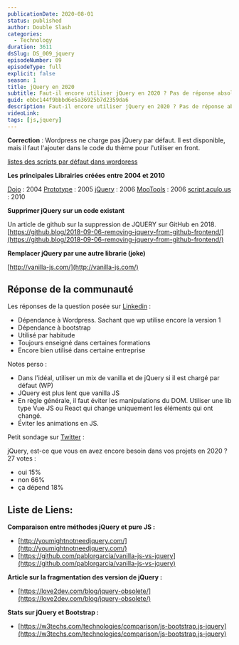 ```yaml
---
publicationDate: 2020-08-01
status: published
author: Double Slash
categories:
  - Technology
duration: 3611
dsSlug: DS_009_jquery
episodeNumber: 09
episodeType: full
explicit: false
season: 1
title: jQuery en 2020
subtitle: Faut-il encore utiliser jQuery en 2020 ? Pas de réponse absolue et tranchée. On pèse le pour et le contre, puis on vous livre notre avis.
guid: ebbc144f9bbbd6e5a36925b7d2359da6
description: Faut-il encore utiliser jQuery en 2020 ? Pas de réponse absolue et tranchée. On pèse le pour et le contre, puis on vous livre notre avis. Avec l’évolution des navigateurs, l’uniformisation et la standardisation de JavaScript. Est ce qu’il est encore vraiment nécessaire d’embarquer et d’utiliser jQuery sur nos sites web ?
videoLink:
tags: [js,jquery]
---
```


**Correction** : Wordpress ne charge pas jQuery par défaut. Il est disponible, mais il faut l'ajouter dans le code du thème pour l'utiliser en front.

[listes des scripts par défaut dans wordpress](https://developer.wordpress.org/reference/functions/wp_enqueue_script/#default-scripts-and-js-libraries-included-and-registered-by-wordpress)

**Les principales Librairies créées entre 2004 et 2010**

[Dojo](https://fr.wikipedia.org/wiki/Dojo_Toolkit) : 2004
[Prototype](http://prototypejs.org/) : 2005
[jQuery](https://jquery.com/) : 2006
[MooTools](https://mootools.net/) : 2006
[script.aculo.us](http://script.aculo.us/) : 2010

**Supprimer jQuery sur un code existant**

Un article de github sur la suppression de JQUERY sur GitHub en 2018.
[https://github.blog/2018-09-06-removing-jquery-from-github-frontend/](https://github.blog/2018-09-06-removing-jquery-from-github-frontend/)

**Remplacer jQuery par une autre librarie (joke)**

[http://vanilla-js.com/](http://vanilla-js.com/)

## Réponse de la communauté

Les réponses de la question posée sur [Linkedin](https://www.linkedin.com/posts/alexduval71_jquery-et-2020-ami-ou-ennemi-perso-si-activity-6688330120941314048-JB8a) :

- Dépendance à Wordpress. Sachant que wp utilise encore la version 1
- Dépendance à bootstrap
- Utilisé par habitude
- Toujours enseigné dans certaines formations
- Encore bien utilisé dans certaine entreprise

Notes perso :

- Dans l'idéal, utiliser un mix de vanilla et de jQuery si il est chargé par défaut (WP)
- JQuery est plus lent que vanilla JS
- En règle générale, il faut éviter les manipulations du DOM. Utiliser une lib type Vue JS ou React qui change uniquement les éléments qui ont changé.
- Éviter les animations en JS.

Petit sondage sur [Twitter](https://mobile.twitter.com/PatrickFaramaz/status/1281517173396189184) :

jQuery, est-ce que vous en avez encore besoin dans vos projets en 2020 ?
27 votes :

- oui 15%
- non 66%
- ça dépend 18%

## Liste de Liens:

**Comparaison entre méthodes jQuery et pure JS :**

- [http://youmightnotneedjquery.com/](http://youmightnotneedjquery.com/)
- [https://github.com/pablorgarcia/vanilla-js-vs-jquery](https://github.com/pablorgarcia/vanilla-js-vs-jquery)

**Article sur la fragmentation des version de jQuery :**

- [https://love2dev.com/blog/jquery-obsolete/](https://love2dev.com/blog/jquery-obsolete/)

**Stats sur jQuery et Bootstrap :**

- [https://w3techs.com/technologies/comparison/js-bootstrap,js-jquery](https://w3techs.com/technologies/comparison/js-bootstrap,js-jquery)




